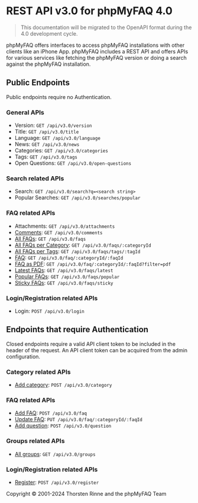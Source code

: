 # REST API v3.0 for phpMyFAQ 4.0

> This documentation will be migrated to the OpenAPI format during the 4.0 development cycle.

phpMyFAQ offers interfaces to access phpMyFAQ installations with other clients like an iPhone App. phpMyFAQ includes a
REST API and offers APIs for various services like fetching the phpMyFAQ version or doing a search against the
phpMyFAQ installation.

## Public Endpoints

Public endpoints require no Authentication.

### General APIs

- Version: `GET /api/v3.0/version`
- Title: `GET /api/v3.0/title`
- Language: `GET /api/v3.0/language`
- News: `GET /api/v3.0/news`
- Categories: `GET /api/v3.0/categories`
- Tags: `GET /api/v3.0/tags`
- Open Questions: `GET /api/v3.0/open-questions`

### Search related APIs

- Search: `GET /api/v3.0/search?q=<search string>`
- Popular Searches: `GET /api/v3.0/searches/popular`

### FAQ related APIs

- Attachments: `GET /api/v3.0/attachments`
- [Comments](api-docs/comments.md): `GET /api/v3.0/comments`
- [All FAQs](api-docs/faqs.md): `GET /api/v3.0/faqs`
- [All FAQs per Category](api-docs/faqs/categoryId.md): `GET /api/v3.0/faqs/:categoryId`
- [All FAQs per Tags](api-docs/faqs/tags.md): `GET /api/v3.0/faqs/tags/:tagId`
- [FAQ](api-docs/faq.md): `GET /api/v3.0/faq/:categoryId/:faqId`
- [FAQ as PDF](api-docs/faq/pdf.md): `GET /api/v3.0/faq/:categoryId/:faqId?filter=pdf`
- [Latest FAQs](api-docs/faqs/latest.md): `GET /api/v3.0/faqs/latest`
- [Popular FAQs](api-docs/faqs/popular.md): `GET /api/v3.0/faqs/popular`
- [Sticky FAQs](api-docs/faqs/sticky.md): `GET /api/v3.0/faqs/sticky`

### Login/Registration related APIs

- Login: `POST /api/v3.0/login`

## Endpoints that require Authentication

Closed endpoints require a valid API client token to be included in the header of the request. An API client token can
be acquired from the admin configuration.

### Category related APIs

- [Add category](api-docs/category/post.md): `POST /api/v3.0/category`

### FAQ related APIs

- [Add FAQ](api-docs/faq/post.md): `POST /api/v3.0/faq`
- [Update FAQ](api-docs/faq/put.md): `PUT /api/v3.0/faq/:categoryId/:faqId`
- [Add question](api-docs/question/post.md): `POST /api/v3.0/question`

### Groups related APIs

- [All groups](api-docs/groups.md): `GET /api/v3.0/groups`

### Login/Registration related APIs

- [Register](api-docs/register.md): `POST /api/v3.0/register`

Copyright © 2001-2024 Thorsten Rinne and the phpMyFAQ Team
